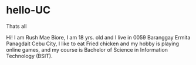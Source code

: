# hello-UC
Thats all

Hi! I am Rush Mae Biore, I am 18 yrs. old and I live in 0059 Baranggay Ermita Panagdait Cebu City, I like to eat Fried chicken and my hobby is playing online games, and my course is Bachelor of Science in Information Technology (BSIT).
